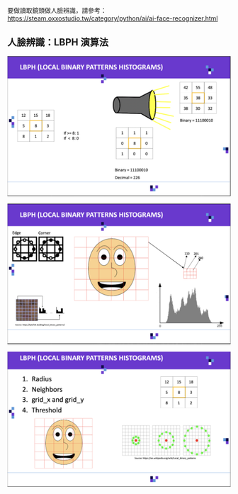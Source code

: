 要做讀取鏡頭做人臉辨識，請參考：
https://steam.oxxostudio.tw/category/python/ai/ai-face-recognizer.html

## 人臉辨識：LBPH 演算法

![upgit_20240505_1714897161.png](https://raw.githubusercontent.com/kcwc1029/obsidian-upgit-image/main/2024/05/upgit_20240505_1714897161.png)

![upgit_20240505_1714897227.png](https://raw.githubusercontent.com/kcwc1029/obsidian-upgit-image/main/2024/05/upgit_20240505_1714897227.png)

![upgit_20240505_1714897257.png](https://raw.githubusercontent.com/kcwc1029/obsidian-upgit-image/main/2024/05/upgit_20240505_1714897257.png)
